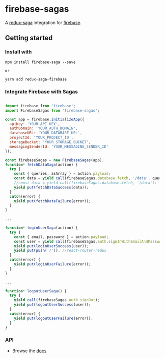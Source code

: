 # firebase-sagas
A [redux-saga](https://github.com/redux-saga/redux-saga/) integration for [firebase](https://firebase.google.com/).

## Getting started

### Install with

```
npm install firebase-saga --save

or

yarn add redux-saga-firebase
```

### Integrate Firebase with Sagas

```js

import firebase from 'firebase';
import FirebaseSagas from 'firebase-sagas';

const app = firebase.initializeApp({
  apiKey: 'YOUR_API_KEY',
  authDomain: 'YOUR_AUTH_DOMAIN',
  databaseURL: 'YOUR_DATABASE_URL',
  projectId: 'YOUR_PROJECT_ID',
  storageBucket: 'YOUR_STORAGE_BUCKET',
  messagingSenderId: 'YOUR_MESSAGING_SENDER_ID'
});

const firebaseSagas = new FirebaseSagas(app);
function* fetchDataSaga(action) {
  try {
    const { queries, asArray } = action.payload;
    const data = yield call(firebaseSagas.database.fetch, '/data', queries, asArray);
    //const data = yield call(firebaseSagas.database.fetch, '/data');
    yield put(fetchDataSuccess(data));
  }
  catch(error) {
    yield put(fetchDataFailure(error));
  }
}

...

function* loginUserSaga(action) {  
  try {
    const { email, password } = action.payload;
    const user = yield call(firebaseSagas.auth.signInWithEmailAndPassword, email, password);
    yield put(loginUserSuccess(user));
    yield put(push('/')); //react-router-redux
  }
  catch(error) {
    yield put(loginUserFailure(error));
  }
}

...

function* logoutUserSaga() {
  try {
    yield call(firebaseSagas.auth.signOut);
    yield put(logoutUserSuccess(user));
  }
  catch(error) {
    yield put(logoutUserFailure(error));
  }
}

```

### API
- Browse the [docs](https://github.com/hupe1980/firebase-sagas/blob/master/docs.md)
